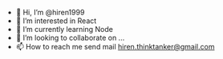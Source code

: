 - 👋 Hi, I’m @hiren1999
- 👀 I’m interested in React 
- 🌱 I’m currently learning Node
- 💞️ I’m looking to collaborate on ...
- 📫 How to reach me send mail hiren.thinktanker@gmail.com

<!---
hiren1999/hiren1999 is a ✨ special ✨ repository because its `README.md` (this file) appears on your GitHub profile.
You can click the Preview link to take a look at your changes.
--->
